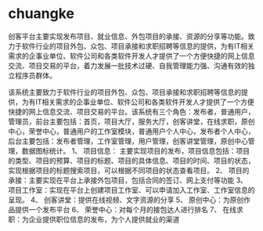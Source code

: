 # chuangke
创客平台主要实现发布项目、就业信息、外包项目的承接、资源的分享等功能。致力于软件行业的项目外包、众包、项目承接和求职招聘等信息的提供，为有IT相关需求的企事业单位、软件公司和各类软件开发人才提供了一个方便快捷的网上信息交流、项目交易的平台，着力发展一批技术过硬、自我管理能力强、沟通有效的独立程序员群体。

该系统主要致力于软件行业的项目外包、众包、项目承接和求职招聘等信息的提供，为有IT相关需求的企事业单位、软件公司和各类软件开发人才提供了一个方便快捷的网上信息交流、项目交易的平台。该系统有三个角色：发布者，普通用户，管理员，前台主要包括：首页，项目大厅，服务大厅，创客讲堂，在线求职，原创中心，荣誉中心，普通用户的工作室模块，普通用户个人中心，发布者个人中心，后台主要包括：发布者管理，工作室管理，用户管理，创客讲堂管理，原创中心管理，数据图标统计。
1、	项目信息：
主要实现项目的发布，项目信息包括：项目的类型、项目的预算、项目的标题、项目的具体信息、项目的时间、项目的状态，实现根据项目的标题搜索项目，可以根据不同项目的状态查看项目。
2、	项目的承接：主要实现在平台上承接外包项目，包括合同的签订、网上支付等功能
3、	项目工作室：实现在平台上创建项目工作室、可以申请加入工作室、工作室信息的呈现。
4、	创客讲堂：提供在线视频、文字资源的分享
5、	原创中心：为原创作品提供一个发布平台
6、	荣誉中心：对每个月的接包达人进行排名
7、	在线求职：为企业提供职位信息的发布，为个人提供就业的渠道

